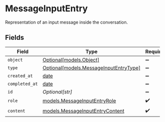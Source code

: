 # MessageInputEntry

Representation of an input message inside the conversation.


## Fields

| Field                                                                        | Type                                                                         | Required                                                                     | Description                                                                  |
| ---------------------------------------------------------------------------- | ---------------------------------------------------------------------------- | ---------------------------------------------------------------------------- | ---------------------------------------------------------------------------- |
| `object`                                                                     | [Optional[models.Object]](../models/object.md)                               | :heavy_minus_sign:                                                           | N/A                                                                          |
| `type`                                                                       | [Optional[models.MessageInputEntryType]](../models/messageinputentrytype.md) | :heavy_minus_sign:                                                           | N/A                                                                          |
| `created_at`                                                                 | [date](https://docs.python.org/3/library/datetime.html#date-objects)         | :heavy_minus_sign:                                                           | N/A                                                                          |
| `completed_at`                                                               | [date](https://docs.python.org/3/library/datetime.html#date-objects)         | :heavy_minus_sign:                                                           | N/A                                                                          |
| `id`                                                                         | *Optional[str]*                                                              | :heavy_minus_sign:                                                           | N/A                                                                          |
| `role`                                                                       | [models.MessageInputEntryRole](../models/messageinputentryrole.md)           | :heavy_check_mark:                                                           | N/A                                                                          |
| `content`                                                                    | [models.MessageInputEntryContent](../models/messageinputentrycontent.md)     | :heavy_check_mark:                                                           | N/A                                                                          |